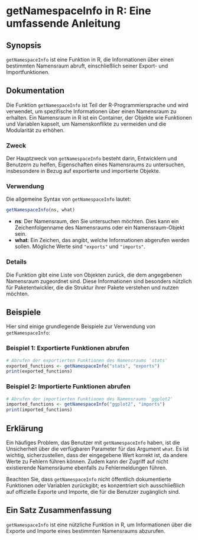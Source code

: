 <!--
Meta Description: # getNamespaceInfo in R: Eine umfassende Anleitung ## Synopsis `getNamespaceInfo` ist eine Funktion in R, die Informationen über einen bestimmten Name...
Meta Keywords: die, getnamespaceinfo, und, der, ist
-->

# getNamespaceInfo in R: Eine umfassende Anleitung

## Synopsis
`getNamespaceInfo` ist eine Funktion in R, die Informationen über einen bestimmten Namensraum abruft, einschließlich seiner Export- und Importfunktionen.

## Dokumentation
Die Funktion `getNamespaceInfo` ist Teil der R-Programmiersprache und wird verwendet, um spezifische Informationen über einen Namensraum zu erhalten. Ein Namensraum in R ist ein Container, der Objekte wie Funktionen und Variablen kapselt, um Namenskonflikte zu vermeiden und die Modularität zu erhöhen.

### Zweck
Der Hauptzweck von `getNamespaceInfo` besteht darin, Entwicklern und Benutzern zu helfen, Eigenschaften eines Namensraums zu untersuchen, insbesondere in Bezug auf exportierte und importierte Objekte.

### Verwendung
Die allgemeine Syntax von `getNamespaceInfo` lautet:

```R
getNamespaceInfo(ns, what)
```

- **ns**: Der Namensraum, den Sie untersuchen möchten. Dies kann ein Zeichenfolgenname des Namensraums oder ein Namensraum-Objekt sein.
- **what**: Ein Zeichen, das angibt, welche Informationen abgerufen werden sollen. Mögliche Werte sind `"exports"` und `"imports"`.

### Details
Die Funktion gibt eine Liste von Objekten zurück, die dem angegebenen Namensraum zugeordnet sind. Diese Informationen sind besonders nützlich für Paketentwickler, die die Struktur ihrer Pakete verstehen und nutzen möchten.

## Beispiele
Hier sind einige grundlegende Beispiele zur Verwendung von `getNamespaceInfo`:

### Beispiel 1: Exportierte Funktionen abrufen
```R
# Abrufen der exportierten Funktionen des Namensraums 'stats'
exported_functions <- getNamespaceInfo("stats", "exports")
print(exported_functions)
```

### Beispiel 2: Importierte Funktionen abrufen
```R
# Abrufen der importierten Funktionen des Namensraums 'ggplot2'
imported_functions <- getNamespaceInfo("ggplot2", "imports")
print(imported_functions)
```

## Erklärung
Ein häufiges Problem, das Benutzer mit `getNamespaceInfo` haben, ist die Unsicherheit über die verfügbaren Parameter für das Argument `what`. Es ist wichtig, sicherzustellen, dass der eingegebene Wert korrekt ist, da andere Werte zu Fehlern führen können. Zudem kann der Zugriff auf nicht existierende Namensräume ebenfalls zu Fehlermeldungen führen.

Beachten Sie, dass `getNamespaceInfo` nicht öffentlich dokumentierte Funktionen oder Variablen zurückgibt; es konzentriert sich ausschließlich auf offizielle Exporte und Importe, die für die Benutzer zugänglich sind.

## Ein Satz Zusammenfassung
`getNamespaceInfo` ist eine nützliche Funktion in R, um Informationen über die Exporte und Importe eines bestimmten Namensraums abzurufen.